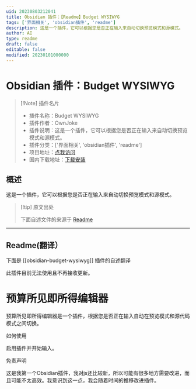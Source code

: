 ```yaml
---
uid: 20230803212041
title: Obsidian 插件：【Readme】Budget WYSIWYG
tags: ['界面相关', 'obsidian插件', 'readme']
description: 这是一个插件，它可以根据您是否正在输入来自动切换预览模式和源模式。
author: AI
type: readme
draft: false
editable: false
modified: 20230101000000
---
```


# Obsidian 插件：Budget WYSIWYG

> [!Note] 插件名片
> - 插件名称：Budget WYSIWYG
> - 插件作者：OwnJoke
> - 插件说明：这是一个插件，它可以根据您是否正在输入来自动切换预览模式和源模式。
> - 插件分类：['界面相关', 'obsidian插件', 'readme']
> - 项目地址：[点我访问](https://github.com/OwnJoke/obsidian-budget-wysiwyg)
> - 国内下载地址：[下载安装](https://pkmer.cn/products/plugin/pluginMarket/?obsidian-budget-wysiwyg)

## 概述

这是一个插件，它可以根据您是否正在输入来自动切换预览模式和源模式。



> [!tip] 原文出处
> 
>下面自述文件的来源于 [Readme](https://ghproxy.net/https://raw.githubusercontent.com/OwnJoke/obsidian-budget-wysiwyg/main/README.md)
> 

---

## Readme(翻译）

下面是 [[obsidian-budget-wysiwyg]] 插件的自述翻译



此插件目前无法使用且不再接收更新。

# 预算所见即所得编辑器

预算所见即所得编辑器是一个插件，根据您是否正在输入自动在预览模式和源代码模式之间切换。

如何使用

启用插件并开始输入。

免责声明

这是我第一个Obsidian插件，我对js还比较新，所以可能有很多地方需要改进，而且可能不太高效。我意识到这一点，我会随着时间的推移改进插件。



